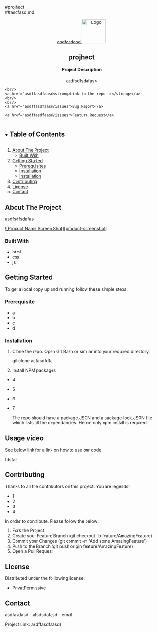 
#projhect
<br/>
##asdfasd.md
<br/>
<p align="center">
  <a href="asdffasdfaasd">asdfasdasd
    <img src="images/logo.png" alt="Logo" width="80" height="80">
  </a>

  <h2 align="center">projhect</h3> 
  <h4 align="center">Project Description</h3>
  <p align="center">asdfsdfsdafas></p>
    
    <br/>
    <a href="asdffasdfaasd<strong>Link to the repo. »</strong></a>
    <br/>
    <br/>
    <a href="asdffasdfaasd/issues">Bug Report</a>
    ·
    <a href="asdffasdfaasd/issues">Feature Request</a>
  </p>
</p>

<details open="open">
  <summary><h2 style="display: inline-block">Table of Contents</h2></summary>
  <ol>
    <li>
      <a href="#about-the-project">About The Project</a>
      <ul>
        <li><a href="#built-with">Built With</a></li>
      </ul>
    </li>
    <li>
      <a href="getting-started">Getting Started</a>
      <ul>
        <li><a href="#prerequisite">Prerequisites</a></li>
        <li><a href="#installation">Installation</a></li>
        <li><a href="#usage-video">Installation</a></li>        
      </ul>
    </li>
    <li><a href="#contributing">Contributing</a></li>
    <li><a href="#license">License</a></li>
    <li><a href="#contact">Contact</a></li>
  </ol>
</details>


## About The Project

asdfsdfsdafas

[![Product Name Screen Shot][product-screenshot]](https://example.com)


### Built With

* html 
* css 
* js 



## Getting Started

To get a local copy up and running follow these simple steps.

### Prerequisite

* a 
* b 
* c 
* d 

  

### Installation

1. Clone the repo.
   Open Git Bash or similar into your required directory.

   git clone adfasdfdfa
   
2. Install NPM packages
   
  * 4 
* 5 
* 6 
* 7 


   The repo should have a package.JSON and a package-lock.JSON file which lists all the dependancies. Hence only npm install is required.
   

## Usage video

See below link for a link on how to use our code.

fdsfas


## Contributing

Thanks to all the contributors on this project. You are legends! 

* 1 
* 2 
* 3 
* 4 


In order to contribute. Please follow the below:

1. Fork the Project
2. Create your Feature Branch (git checkout -b feature/AmazingFeature)
3. Commit your Changes (git commit -m 'Add some AmazingFeature')
4. Push to the Branch (git push origin feature/AmazingFeature)
5. Open a Pull Request


## License

Distributed under the folllowing license:

* PrivatPermissive


## Contact

asdfasdasd - afsdsdafasd - email

Project Link: asdffasdfaasd)

